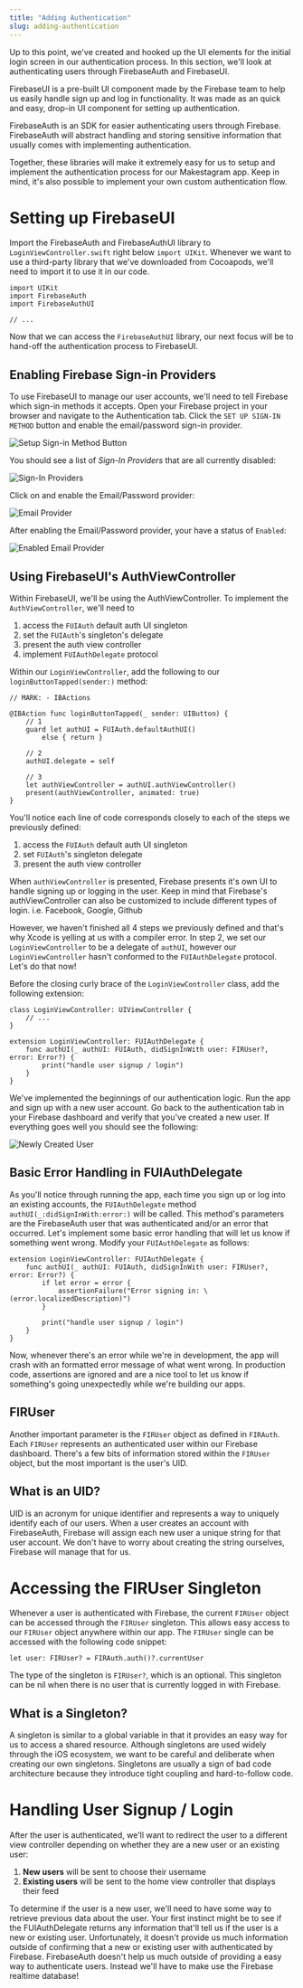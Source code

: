 ```yaml
---
title: "Adding Authentication"
slug: adding-authentication
---
```


Up to this point, we've created and hooked up the UI elements for the initial login screen in our authentication process. In this section, we'll look at authenticating users through FirebaseAuth and FirebaseUI.

FirebaseUI is a pre-built UI component made by the Firebase team to help us easily handle sign up and log in functionality. It was made as an quick and easy, drop-in UI component for setting up authentication.

FirebaseAuth is an SDK for easier authenticating users through Firebase. FirebaseAuth will abstract handling and storing sensitive information that usually comes with implementing authentication.

Together, these libraries will make it extremely easy for us to setup and implement the authentication process for our Makestagram app. Keep in mind, it's also possible to implement your own custom authentication flow.

# Setting up FirebaseUI

Import the FirebaseAuth and FirebaseAuthUI library to `LoginViewController.swift` right below `import UIKit`. Whenever we want to use a third-party library that we've downloaded from Cocoapods, we'll need to import it to use it in our code.

    import UIKit
    import FirebaseAuth
    import FirebaseAuthUI

    // ...

Now that we can access the `FirebaseAuthUI` library, our next focus will be to hand-off the authentication process to FirebaseUI.

## Enabling Firebase Sign-in Providers

To use FirebaseUI to manage our user accounts, we'll need to tell Firebase which sign-in methods it accepts. Open your Firebase project in your browser and navigate to the Authentication tab. Click the `SET UP SIGN-IN METHOD` button and enable the email/password sign-in provider.

![Setup Sign-in Method Button](assets/sign_in_button.png)

You should see a list of *Sign-In Providers* that are all currently disabled:

![Sign-In Providers](assets/sign_in_providers.png)

Click on and enable the Email/Password provider:

![Email Provider](assets/email_provider.png)

After enabling the Email/Password provider, your have a status of `Enabled`:

![Enabled Email Provider](assets/enabled_email.png)

## Using FirebaseUI's AuthViewController

Within FirebaseUI, we'll be using the AuthViewController. To implement the `AuthViewController`, we'll need to

1. access the `FUIAuth` default auth UI singleton
2. set the `FUIAuth`'s singleton's delegate
3. present the auth view controller
4. implement `FUIAuthDelegate` protocol

Within our `LoginViewController`, add the following to our `loginButtonTapped(sender:)` method:

    // MARK: - IBActions

    @IBAction func loginButtonTapped(_ sender: UIButton) {
        // 1
        guard let authUI = FUIAuth.defaultAuthUI()
            else { return }

        // 2
        authUI.delegate = self

        // 3
        let authViewController = authUI.authViewController()
        present(authViewController, animated: true)
    }

You'll notice each line of code corresponds closely to each of the steps we previously defined:

1. access the `FUIAuth` default auth UI singleton
2. set `FUIAuth`'s singleton delegate
3. present the auth view controller

When `authViewController` is presented, Firebase presents it's own UI to handle signing up or logging in the user. Keep in mind that Firebase's authViewController can also be customized to include different types of login. i.e. Facebook, Google, Github

However, we haven't finished all 4 steps we previously defined and that's why Xcode is yelling at us with a compiler error. In step 2, we set our `LoginViewController` to be a delegate of `authUI`, however our `LoginViewController` hasn't conformed to the `FUIAuthDelegate` protocol. Let's do that now!

Before the closing curly brace of the `LoginViewController` class, add the following extension:

    class LoginViewController: UIViewController {
        // ...
    }

    extension LoginViewController: FUIAuthDelegate {
        func authUI(_ authUI: FUIAuth, didSignInWith user: FIRUser?, error: Error?) {
            print("handle user signup / login")
        }
    }

We've implemented the beginnings of our authentication logic. Run the app and sign up with a new user account. Go back to the authentication tab in your Firebase dashboard and verify that you've created a new user. If everything goes well you should see the following:

![Newly Created User](assets/first_user.png)

## Basic Error Handling in FUIAuthDelegate

As you'll notice through running the app, each time you sign up or log into an existing accounts, the `FUIAuthDelegate` method `authUI(_:didSignInWith:error:)` will be called. This method's parameters are the FirebaseAuth user that was authenticated and/or an error that occurred. Let's implement some basic error handling that will let us know if something went wrong. Modify your `FUIAuthDelegate` as follows:

    extension LoginViewController: FUIAuthDelegate {
        func authUI(_ authUI: FUIAuth, didSignInWith user: FIRUser?, error: Error?) {
            if let error = error {
                assertionFailure("Error signing in: \(error.localizedDescription)")
            }

            print("handle user signup / login")
        }
    }

Now, whenever there's an error while we're in development, the app will crash with an formatted error message of what went wrong. In production code, assertions are ignored and are a nice tool to let us know if something's going unexpectedly while we're building our apps.

## FIRUser

Another important parameter is the `FIRUser` object as defined in `FIRAuth`. Each `FIRUser` represents an authenticated user within our Firebase dashboard. There's a few bits of information stored within the `FIRUser` object, but the most important is the user's UID.

## What is an UID?

UID is an acronym for unique identifier and represents a way to uniquely identify each of our users. When a user creates an account with FirebaseAuth, Firebase will assign each new user a unique string for that user account. We don't have to worry about creating the string ourselves, Firebase will manage that for us.

# Accessing the FIRUser Singleton

Whenever a user is authenticated with Firebase, the current `FIRUser` object can be accessed through the `FIRUser` singleton. This allows easy access to our `FIRUser` object anywhere within our app. The `FIRUser` single can be accessed with the following code snippet:

    let user: FIRUser? = FIRAuth.auth()?.currentUser

The type of the singleton is `FIRUser?`, which is an optional. This singleton can be nil when there is no user that is currently logged in with Firebase.

## What is a Singleton?

A singleton is similar to a global variable in that it provides an easy way for us to access a shared resource. Although singletons are used widely through the iOS ecosystem, we want to be careful and deliberate when creating our own singletons. Singletons are usually a sign of bad code architecture because they introduce tight coupling and hard-to-follow code.

# Handling User Signup / Login

After the user is authenticated, we'll want to redirect the user to a different view controller depending on whether they are a new user or an existing user:

1. **New users** will be sent to choose their username
2. **Existing users** will be sent to the home view controller that displays their feed

To determine if the user is a new user, we'll need to have some way to retrieve previous data about the user. Your first instinct might be to see if the FUIAuthDelegate returns any information that'll tell us if the user is a new or existing user. Unfortunately, it doesn't provide us much information outside of confirming that a new or existing user with authenticated by Firebase. FirebaseAuth doesn't help us much outside of providing a easy way to authenticate users. Instead we'll have to make use the Firebase realtime database!
